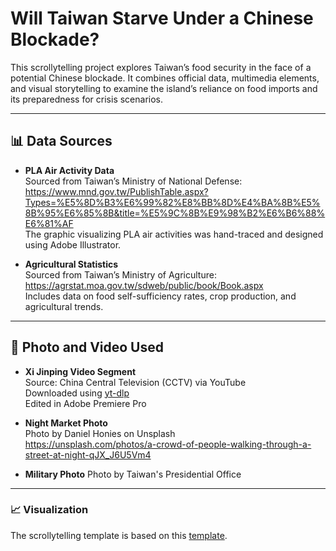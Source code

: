 
# Will Taiwan Starve Under a Chinese Blockade?

This scrollytelling project explores Taiwan’s food security in the face of a potential Chinese blockade. It combines official data, multimedia elements, and visual storytelling to examine the island’s reliance on food imports and its preparedness for crisis scenarios.

---

## 📊 Data Sources

- **PLA Air Activity Data**  
  Sourced from Taiwan’s Ministry of National Defense:  
  https://www.mnd.gov.tw/PublishTable.aspx?Types=%E5%8D%B3%E6%99%82%E8%BB%8D%E4%BA%8B%E5%8B%95%E6%85%8B&title=%E5%9C%8B%E9%98%B2%E6%B6%88%E6%81%AF  
  The graphic visualizing PLA air activities was hand-traced and designed using Adobe Illustrator.

- **Agricultural Statistics**  
  Sourced from Taiwan’s Ministry of Agriculture:  
  https://agrstat.moa.gov.tw/sdweb/public/book/Book.aspx  
  Includes data on food self-sufficiency rates, crop production, and agricultural trends.

---

## 🎥 Photo and Video Used

- **Xi Jinping Video Segment**  
  Source: China Central Television (CCTV) via YouTube  
  Downloaded using [yt-dlp](https://github.com/yt-dlp/yt-dlp)  
  Edited in Adobe Premiere Pro

- **Night Market Photo**  
  Photo by Daniel Honies on Unsplash  
  https://unsplash.com/photos/a-crowd-of-people-walking-through-a-street-at-night-qJX_J6U5Vm4
  
- **Military Photo** 
  Photo by Taiwan's Presidential Office

---
### 📈 Visualization

The scrollytelling template is based on this [template](https://github.com/jsoma/page-templates/).
